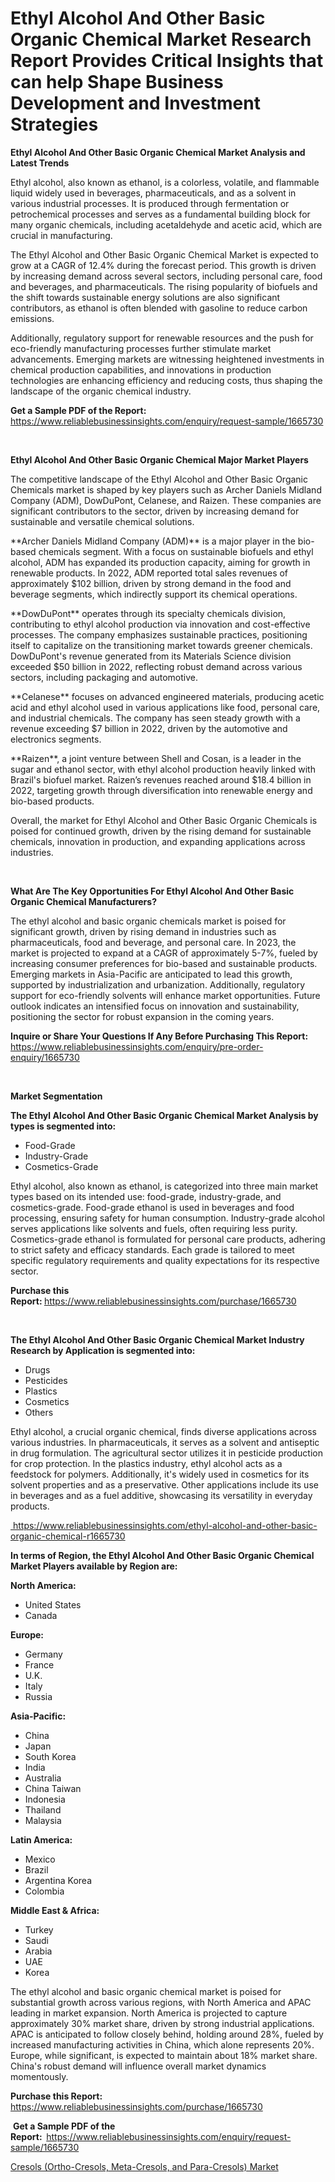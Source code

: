 <p><h1>Ethyl Alcohol And Other Basic Organic Chemical Market Research Report Provides Critical Insights that can help Shape Business Development and Investment Strategies</h1></p><p><strong>Ethyl Alcohol And Other Basic Organic Chemical Market Analysis and Latest Trends</strong></p>
<p><p>Ethyl alcohol, also known as ethanol, is a colorless, volatile, and flammable liquid widely used in beverages, pharmaceuticals, and as a solvent in various industrial processes. It is produced through fermentation or petrochemical processes and serves as a fundamental building block for many organic chemicals, including acetaldehyde and acetic acid, which are crucial in manufacturing.</p><p>The Ethyl Alcohol and Other Basic Organic Chemical Market is expected to grow at a CAGR of 12.4% during the forecast period. This growth is driven by increasing demand across several sectors, including personal care, food and beverages, and pharmaceuticals. The rising popularity of biofuels and the shift towards sustainable energy solutions are also significant contributors, as ethanol is often blended with gasoline to reduce carbon emissions. </p><p>Additionally, regulatory support for renewable resources and the push for eco-friendly manufacturing processes further stimulate market advancements. Emerging markets are witnessing heightened investments in chemical production capabilities, and innovations in production technologies are enhancing efficiency and reducing costs, thus shaping the landscape of the organic chemical industry.</p></p>
<p><strong>Get a Sample PDF of the Report:&nbsp;</strong> <a href="https://www.reliablebusinessinsights.com/enquiry/request-sample/1665730?utm_campaign=2094&utm_medium=2&utm_source=Github&utm_content=ia&utm_term=02022025&utm_id=ethyl-alcohol-and-other-basic-organic-chemical">https://www.reliablebusinessinsights.com/enquiry/request-sample/1665730</a></p>
<p>&nbsp;</p>
<p><strong>Ethyl Alcohol And Other Basic Organic Chemical Major Market Players</strong></p>
<p><p>The competitive landscape of the Ethyl Alcohol and Other Basic Organic Chemicals market is shaped by key players such as Archer Daniels Midland Company (ADM), DowDuPont, Celanese, and Raizen. These companies are significant contributors to the sector, driven by increasing demand for sustainable and versatile chemical solutions.</p><p>**Archer Daniels Midland Company (ADM)** is a major player in the bio-based chemicals segment. With a focus on sustainable biofuels and ethyl alcohol, ADM has expanded its production capacity, aiming for growth in renewable products. In 2022, ADM reported total sales revenues of approximately $102 billion, driven by strong demand in the food and beverage segments, which indirectly support its chemical operations.</p><p>**DowDuPont** operates through its specialty chemicals division, contributing to ethyl alcohol production via innovation and cost-effective processes. The company emphasizes sustainable practices, positioning itself to capitalize on the transitioning market towards greener chemicals. DowDuPont's revenue generated from its Materials Science division exceeded $50 billion in 2022, reflecting robust demand across various sectors, including packaging and automotive.</p><p>**Celanese** focuses on advanced engineered materials, producing acetic acid and ethyl alcohol used in various applications like food, personal care, and industrial chemicals. The company has seen steady growth with a revenue exceeding $7 billion in 2022, driven by the automotive and electronics segments.</p><p>**Raizen**, a joint venture between Shell and Cosan, is a leader in the sugar and ethanol sector, with ethyl alcohol production heavily linked with Brazil's biofuel market. Raizen’s revenues reached around $18.4 billion in 2022, targeting growth through diversification into renewable energy and bio-based products.</p><p>Overall, the market for Ethyl Alcohol and Other Basic Organic Chemicals is poised for continued growth, driven by the rising demand for sustainable chemicals, innovation in production, and expanding applications across industries.</p></p>
<p>&nbsp;</p>
<p><strong>What Are The Key Opportunities For Ethyl Alcohol And Other Basic Organic Chemical Manufacturers?</strong></p>
<p><p>The ethyl alcohol and basic organic chemicals market is poised for significant growth, driven by rising demand in industries such as pharmaceuticals, food and beverage, and personal care. In 2023, the market is projected to expand at a CAGR of approximately 5-7%, fueled by increasing consumer preferences for bio-based and sustainable products. Emerging markets in Asia-Pacific are anticipated to lead this growth, supported by industrialization and urbanization. Additionally, regulatory support for eco-friendly solvents will enhance market opportunities. Future outlook indicates an intensified focus on innovation and sustainability, positioning the sector for robust expansion in the coming years.</p></p>
<p><strong>Inquire or Share Your Questions If Any Before Purchasing This Report:</strong> <a href="https://www.reliablebusinessinsights.com/enquiry/pre-order-enquiry/1665730?utm_campaign=2094&utm_medium=2&utm_source=Github&utm_content=ia&utm_term=02022025&utm_id=ethyl-alcohol-and-other-basic-organic-chemical">https://www.reliablebusinessinsights.com/enquiry/pre-order-enquiry/1665730</a></p>
<p>&nbsp;</p>
<p><strong>Market Segmentation</strong></p>
<p><strong>The Ethyl Alcohol And Other Basic Organic Chemical Market Analysis by types is segmented into:</strong></p>
<p><ul><li>Food-Grade</li><li>Industry-Grade</li><li>Cosmetics-Grade</li></ul></p>
<p><p>Ethyl alcohol, also known as ethanol, is categorized into three main market types based on its intended use: food-grade, industry-grade, and cosmetics-grade. Food-grade ethanol is used in beverages and food processing, ensuring safety for human consumption. Industry-grade alcohol serves applications like solvents and fuels, often requiring less purity. Cosmetics-grade ethanol is formulated for personal care products, adhering to strict safety and efficacy standards. Each grade is tailored to meet specific regulatory requirements and quality expectations for its respective sector.</p></p>
<p><strong>Purchase this Report:&nbsp;</strong><a href="https://www.reliablebusinessinsights.com/purchase/1665730?utm_campaign=2094&utm_medium=2&utm_source=Github&utm_content=ia&utm_term=02022025&utm_id=ethyl-alcohol-and-other-basic-organic-chemical">https://www.reliablebusinessinsights.com/purchase/1665730</a></p>
<p>&nbsp;</p>
<p><strong>The Ethyl Alcohol And Other Basic Organic Chemical Market Industry Research by Application is segmented into:</strong></p>
<p><ul><li>Drugs</li><li>Pesticides</li><li>Plastics</li><li>Cosmetics</li><li>Others</li></ul></p>
<p><p>Ethyl alcohol, a crucial organic chemical, finds diverse applications across various industries. In pharmaceuticals, it serves as a solvent and antiseptic in drug formulation. The agricultural sector utilizes it in pesticide production for crop protection. In the plastics industry, ethyl alcohol acts as a feedstock for polymers. Additionally, it's widely used in cosmetics for its solvent properties and as a preservative. Other applications include its use in beverages and as a fuel additive, showcasing its versatility in everyday products.</p></p>
<p><a href="https://www.reliablebusinessinsights.com/ethyl-alcohol-and-other-basic-organic-chemical-r1665730?utm_campaign=2094&utm_medium=2&utm_source=Github&utm_content=ia&utm_term=02022025&utm_id=ethyl-alcohol-and-other-basic-organic-chemical">&nbsp;https://www.reliablebusinessinsights.com/ethyl-alcohol-and-other-basic-organic-chemical-r1665730</a></p>
<p><strong>In terms of Region, the Ethyl Alcohol And Other Basic Organic Chemical Market Players available by Region are:</strong></p>
<p>
    <p> <strong> North America: </strong>
        <ul>
            <li>United States</li>
            <li>Canada</li>
        </ul>
        </p> 
    <p> <strong> Europe: </strong>
        <ul>
            <li>Germany</li>
            <li>France</li>
            <li>U.K.</li>
            <li>Italy</li>
            <li>Russia</li>
        </ul>
        </p> 
    <p> <strong> Asia-Pacific: </strong>
        <ul>
            <li>China</li>
            <li>Japan</li>
            <li>South Korea</li>
            <li>India</li>
            <li>Australia</li>
            <li>China Taiwan</li>
            <li>Indonesia</li>
            <li>Thailand</li>
            <li>Malaysia</li>
        </ul>
        </p> 
    <p> <strong> Latin America: </strong>
        <ul>
            <li>Mexico</li>
            <li>Brazil</li>
            <li>Argentina Korea</li>
            <li>Colombia</li>
        </ul>
        </p> 
    <p> <strong> Middle East & Africa: </strong>
        <ul>
            <li>Turkey</li>
            <li>Saudi</li>
            <li>Arabia</li>
            <li>UAE</li>
            <li>Korea</li>
        </ul>
    </p>
    </p>
<p><p>The ethyl alcohol and basic organic chemical market is poised for substantial growth across various regions, with North America and APAC leading in market expansion. North America is projected to capture approximately 30% market share, driven by strong industrial applications. APAC is anticipated to follow closely behind, holding around 28%, fueled by increased manufacturing activities in China, which alone represents 20%. Europe, while significant, is expected to maintain about 18% market share. China's robust demand will influence overall market dynamics momentously.</p></p>
<p><strong>Purchase this Report: </strong><a href="https://www.reliablebusinessinsights.com/purchase/1665730?utm_campaign=2094&utm_medium=2&utm_source=Github&utm_content=ia&utm_term=02022025&utm_id=ethyl-alcohol-and-other-basic-organic-chemical">https://www.reliablebusinessinsights.com/purchase/1665730</a></p>
<p>&nbsp;<strong>Get a Sample PDF of the Report:&nbsp;&nbsp;</strong><a href="https://www.reliablebusinessinsights.com/enquiry/request-sample/1665730?utm_campaign=2094&utm_medium=2&utm_source=Github&utm_content=ia&utm_term=02022025&utm_id=ethyl-alcohol-and-other-basic-organic-chemical">https://www.reliablebusinessinsights.com/enquiry/request-sample/1665730</a></p>
<p><strong></strong></p>
<p><p><a href="https://github.com/DixieGrimes/Market-Research-Report-List-1/blob/main/cresols-ortho-cresols-meta-cresols-and-para-cresols-market.md?utm_campaign=2094&utm_medium=2&utm_source=Github&utm_content=ia&utm_term=02022025&utm_id=ethyl-alcohol-and-other-basic-organic-chemical">Cresols (Ortho-Cresols, Meta-Cresols, and Para-Cresols) Market</a></p></p>